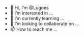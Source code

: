 - 👋 Hi, I’m @Lugoes
- 👀 I’m interested in ...
- 🌱 I’m currently learning ...
- 💞️ I’m looking to collaborate on ...
- 📫 How to reach me ...

<!---
Lugoes/Lugoes is a ✨ special ✨ repository because its `README.md` (this file) appears on your GitHub profile.
You can click the Preview link to take a look at your changes.
--->
